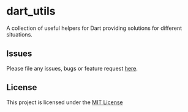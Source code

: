 # dart_utils
A collection of useful helpers for Dart providing solutions for different situations.

## Issues
Please file any issues, bugs or feature request [here](https://github.com/bratan/dart_utils/issues).

## License

This project is licensed under the [MIT License](https://github.com/bratan/dart_utils/blob/master/LICENSE)